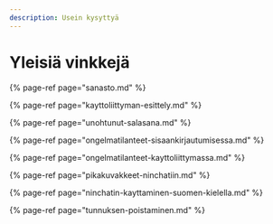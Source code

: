 ```yaml
---
description: Usein kysyttyä
---
```


# Yleisiä vinkkejä

{% page-ref page="sanasto.md" %}

{% page-ref page="kayttoliittyman-esittely.md" %}

{% page-ref page="unohtunut-salasana.md" %}

{% page-ref page="ongelmatilanteet-sisaankirjautumisessa.md" %}

{% page-ref page="ongelmatilanteet-kayttoliittymassa.md" %}

{% page-ref page="pikakuvakkeet-ninchatiin.md" %}

{% page-ref page="ninchatin-kayttaminen-suomen-kielella.md" %}

{% page-ref page="tunnuksen-poistaminen.md" %}



